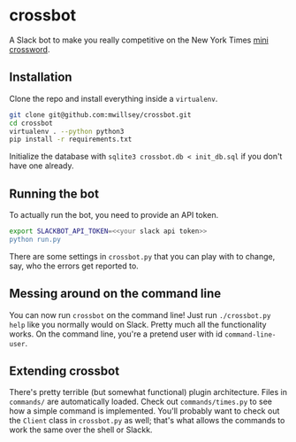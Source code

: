 # crossbot

A Slack bot to make you really competitive on the New York Times
[mini crossword](http://www.nytimes.com/crosswords/game/mini).

## Installation

Clone the repo and install everything inside a `virtualenv`.
```sh
git clone git@github.com:mwillsey/crossbot.git
cd crossbot
virtualenv . --python python3
pip install -r requirements.txt
```

Initialize the database with `sqlite3 crossbot.db < init_db.sql` if you don't
have one already.


## Running the bot

To actually run the bot, you need to provide an API token.
```sh
export SLACKBOT_API_TOKEN=<<your slack api token>>
python run.py
```

There are some settings in `crossbot.py` that you can play with to change, say,
who the errors get reported to.

## Messing around on the command line

You can now run `crossbot` on the command line! Just run `./crossbot.py help`
like you normally would on Slack. Pretty much all the functionality works. On
the command line, you're a pretend user with id `command-line-user`.

## Extending crossbot

There's pretty terrible (but somewhat functional) plugin architecture. Files in
`commands/` are automatically loaded. Check out `commands/times.py` to see how a
simple command is implemented. You'll probably want to check out the `Client`
class in `crossbot.py` as well; that's what allows the commands to work the same
over the shell or Slackk.
